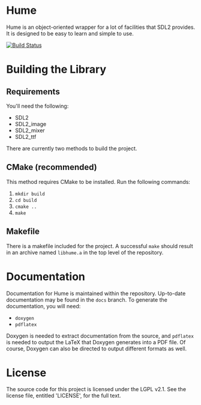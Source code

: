 # Hume
Hume is an object-oriented wrapper for a lot of facilities that SDL2 provides.
It is designed to be easy to learn and simple to use.

[![Build Status](https://grandmaster.mardev.net/jenkins/buildStatus/icon?job=Hume)](https://grandmaster.mardev.net/jenkins/job/Hume/)

# Building the Library

## Requirements
You'll need the following:

* SDL2
* SDL2_image
* SDL2_mixer
* SDL2_ttf

There are currently two methods to build the project.

## CMake (recommended)
This method requires CMake to be installed.
Run the following commands:

1. `mkdir build`
2. `cd build`
3. `cmake ..`
4. `make`

## Makefile
There is a makefile included for the project.
A successful `make` should result in an archive named `libhume.a` in the top level of the repository.

# Documentation

Documentation for Hume is maintained within the repository. Up-to-date documentation
may be found in the `docs` branch. To generate the documentation, you will need:

* `doxygen`
* `pdflatex`

Doxygen is needed to extract documentation from the source, and `pdflatex` is needed
to output the LaTeX that Doxygen generates into a PDF file. Of course, Doxygen can
also be directed to output different formats as well.

# License
The source code for this project is licensed under the LGPL v2.1.
See the license file, entitled 'LICENSE', for the full text.
